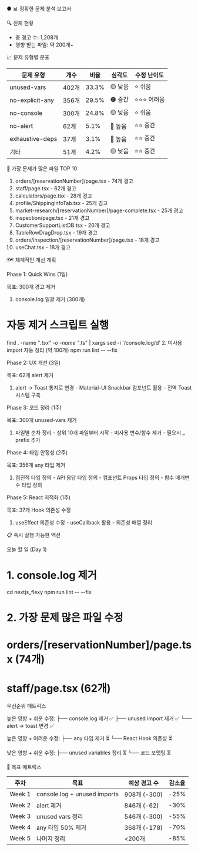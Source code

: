 ● 📊 정확한 문제 분석 보고서

  🔍 전체 현황

  - 총 경고 수: 1,208개
  - 영향 받는 파일: 약 200개+

  📈 문제 유형별 분포

  | 문제 유형           | 개수   | 비율    | 심각도   | 수정 난이도  |
  |-----------------|------|-------|-------|---------|
  | unused-vars     | 402개 | 33.3% | 🟡 낮음 | ⭐ 쉬움    |
  | no-explicit-any | 356개 | 29.5% | 🟠 중간 | ⭐⭐⭐ 어려움 |
  | no-console      | 300개 | 24.8% | 🟡 낮음 | ⭐ 쉬움    |
  | no-alert        | 62개  | 5.1%  | 🔴 높음 | ⭐⭐ 중간   |
  | exhaustive-deps | 37개  | 3.1%  | 🔴 높음 | ⭐⭐ 중간   |
  | 기타              | 51개  | 4.2%  | 🟡 낮음 | ⭐⭐ 중간   |

  🎯 가장 문제가 많은 파일 TOP 10

  1. orders/[reservationNumber]/page.tsx - 74개 경고
  2. staff/page.tsx - 62개 경고
  3. calculators/page.tsx - 28개 경고
  4. profile/ShippingInfoTab.tsx - 25개 경고
  5. market-research/[reservationNumber]/page-complete.tsx - 25개 경고
  6. inspection/page.tsx - 21개 경고
  7. CustomerSupportListDB.tsx - 20개 경고
  8. TableRowDragDrop.tsx - 19개 경고
  9. orders/inspection/[reservationNumber]/page.tsx - 18개 경고
  10. useChat.tsx - 18개 경고

  🗺️ 체계적인 개선 계획

  Phase 1: Quick Wins (1일)

  목표: 300개 경고 제거

  1. console.log 일괄 제거 (300개)
  # 자동 제거 스크립트 실행
  find . -name "*.tsx" -o -name "*.ts" | xargs sed -i '/console\.log/d'
  2. 미사용 import 자동 정리 (약 100개)
  npm run lint -- --fix

  Phase 2: UX 개선 (3일)

  목표: 62개 alert 제거

  1. alert → Toast 통지로 변경
    - Material-UI Snackbar 컴포넌트 활용
    - 전역 Toast 시스템 구축

  Phase 3: 코드 정리 (1주)

  목표: 300개 unused-vars 제거

  1. 파일별 순차 정리
    - 상위 10개 파일부터 시작
    - 미사용 변수/함수 제거
    - 필요시 _ prefix 추가

  Phase 4: 타입 안정성 (2주)

  목표: 356개 any 타입 제거

  1. 점진적 타입 정의
    - API 응답 타입 정의
    - 컴포넌트 Props 타입 정의
    - 함수 매개변수 타입 정의

  Phase 5: React 최적화 (1주)

  목표: 37개 Hook 의존성 수정

  1. useEffect 의존성 수정
    - useCallback 활용
    - 의존성 배열 정리

  📋 즉시 실행 가능한 액션

  오늘 할 일 (Day 1)

  # 1. console.log 제거
  cd nextjs_flexy
  npm run lint -- --fix

  # 2. 가장 문제 많은 파일 수정
  # orders/[reservationNumber]/page.tsx (74개)
  # staff/page.tsx (62개)

  우선순위 매트릭스

  높은 영향 + 쉬운 수정:
  ├── console.log 제거 ✅
  ├── unused import 제거 ✅
  └── alert → toast 변경 ✅

  높은 영향 + 어려운 수정:
  ├── any 타입 제거 ⏳
  └── React Hook 의존성 ⏳

  낮은 영향 + 쉬운 수정:
  ├── unused variables 정리 ⏳
  └── 코드 포맷팅 ⏳

  🎯 목표 메트릭스

  | 주차     | 목표                           | 예상 경고 수     | 감소율  |
  |--------|------------------------------|-------------|------|
  | Week 1 | console.log + unused imports | 908개 (-300) | -25% |
  | Week 2 | alert 제거                     | 846개 (-62)  | -30% |
  | Week 3 | unused vars 정리               | 546개 (-300) | -55% |
  | Week 4 | any 타입 50% 제거                | 368개 (-178) | -70% |
  | Week 5 | 나머지 정리                       | <200개       | -85% |